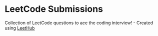 # LeetCode Submissions
Collection of LeetCode questions to ace the coding interview! - Created using [LeetHub](https://github.com/QasimWani/LeetHub)
